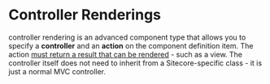 # Controller Renderings

 controller rendering is an advanced component type that allows you to specify a **controller** and an **action** on the component definition item. The action [must return a result that can be rendered](http://mhwelander.net/2014/04/09/sitecore-controller-rendering-action-results-what-can-i-return/) - such as a view. The controller itself does not need to inherit from a Sitecore-specific class - it is just a normal MVC controller. 